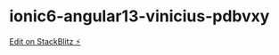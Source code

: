 # ionic6-angular13-vinicius-pdbvxy

[Edit on StackBlitz ⚡️](https://stackblitz.com/edit/ionic6-angular13-vinicius-pdbvxy)